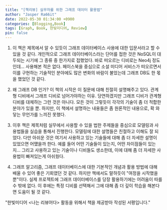 ```yaml
---
title: "[책리뷰] 실무자를 위한 그래프 데이터 활용법"
author: "Jasper Ra66it"
date: 2022-05-30 01:34:00 +0900
categories: [Blogging,Book]
tags: [Graph, Book, 한빛미디어, Review]
pin: false
---
```


1. 이 책은 제목에서 알 수 있듯이 그래프 데이터베이스 사용에 대한 입문서라고 할 수 있을 것 같다. 개인적으로 그래프 데이터베이스라는 단어를 접한 것은 NoSQL이 대두되는 시기에 그 종류 중 한가지로 접했었다. 바로 떠오르는 디비로는 Neo4j 정도인데... 사용해본 적은 없다. 페이스북을 중심으로 소설 미디어 서비스가 떠오르면서 이를 구현하는 기술적인 분야에도 많은 변화의 바람이 불었는데 그래프 DB도 한 몫을 했었던 것 같다. 

2. 왜 그래프 DB 인가? 이 책의 시작은 이 질문에 대해 친절히 설명해주고 있다. 관계형 디비에서 그래프 디비로 넘어가야하는 이유. 당연하겠지만 그래프 디비가 관계형 디비를 대체하는 그런 것은 아니다. 모든 것이 그렇듯이 각각의 기술이 좀 더 적합한 분야가 있을 뿐. 하지만, 이 책에서 설명하는 내용들은 좀 원론적인 내용으로, 확 와닿는 무언가를 느끼진 못했다.

3. 이후 책은 제목처럼 실무에서 사용할 수 있을 법한 주제들을 중심으로 모델링과 사용법들을 실습을 통해서 진행한다. 모델링에 대한 설명들은 친절하고 이해도 잘 되었다. 다만 아쉬운 것은 여기서 사용하고 있는 기술들에 대해 좀 더 자세한 설명이 있었으면 어떘을까 한다. 예를 들어 어떤 기술들이 있는지, 어떤 차이점들이 있는지... 그리고 사용하고 있는 기술이나 디비들도 생소한데, 이에 대해 좀 더 자세한 사용법이 빠져있는게 아쉬웠다. 

4. 그래프 알고리즘, 그래프 데이터베이스에 대한 기본적인 개념과 활용 방법에 대해 배울 수 있어 좋은 기회였던 것 같다. 하지만 책에서도 말하듯이 "여정을 시작했을 뿐"이다. 실제 프로젝트에 그래프 데이터베이스를 당장 활용하기에는 어려움이 따를 수 밖에 없다. 이 후에는 특정 디비를 선택해서 그에 대해 좀 더 깊이 학습을 해본다면 도움이 될 것 같다.

"한빛미디어 \<나는 리뷰어다\> 활동을 위해서 책을 제공받아 작성된 서평입니다."